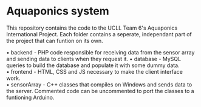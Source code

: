 # Aquaponics system #

This repository contains the code to the UCLL Team 6's Aquaponics International Project. Each folder contains a seperate, independant part of the project that can funtion on its own.

• backend - PHP code responsible for receiving data from the sensor array and sending data to clients when they request it. 
• database - MySQL queries to build the database and populate it with some dummy data.  
• frontend - HTML, CSS and JS necessary to make the client interface work.  
• sensorArray - C++ classes that compiles on Windows and sends data to the server. Commented code can be uncommented to port the classes to a funtioning Arduino.   